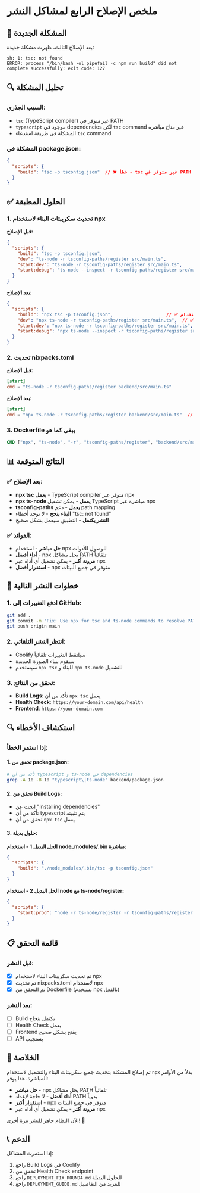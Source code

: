 # ملخص الإصلاح الرابع لمشاكل النشر

## 🚨 المشكلة الجديدة

بعد الإصلاح الثالث، ظهرت مشكلة جديدة:

```
sh: 1: tsc: not found
ERROR: process "/bin/bash -ol pipefail -c npm run build" did not complete successfully: exit code: 127
```

## 🔍 تحليل المشكلة

### السبب الجذري:
- `tsc` (TypeScript compiler) غير متوفر في PATH
- `typescript` موجود في dependencies لكن `tsc` command غير متاح مباشرة
- المشكلة في طريقة استدعاء `tsc` command

### المشكلة في package.json:
```json
{
  "scripts": {
    "build": "tsc -p tsconfig.json"  // ❌ خطأ - tsc غير متوفر في PATH
  }
}
```

## ✅ الحلول المطبقة

### 1. **تحديث سكريبتات البناء لاستخدام npx**

**قبل الإصلاح:**
```json
{
  "scripts": {
    "build": "tsc -p tsconfig.json",
    "dev": "ts-node -r tsconfig-paths/register src/main.ts",
    "start:dev": "ts-node -r tsconfig-paths/register src/main.ts",
    "start:debug": "ts-node --inspect -r tsconfig-paths/register src/main.ts"
  }
}
```

**بعد الإصلاح:**
```json
{
  "scripts": {
    "build": "npx tsc -p tsconfig.json",                    // ✅ استخدام npx
    "dev": "npx ts-node -r tsconfig-paths/register src/main.ts",  // ✅ استخدام npx
    "start:dev": "npx ts-node -r tsconfig-paths/register src/main.ts",  // ✅ استخدام npx
    "start:debug": "npx ts-node --inspect -r tsconfig-paths/register src/main.ts"  // ✅ استخدام npx
  }
}
```

### 2. **تحديث nixpacks.toml**

**قبل الإصلاح:**
```toml
[start]
cmd = "ts-node -r tsconfig-paths/register backend/src/main.ts"
```

**بعد الإصلاح:**
```toml
[start]
cmd = "npx ts-node -r tsconfig-paths/register backend/src/main.ts"  // ✅ استخدام npx
```

### 3. **Dockerfile يبقى كما هو**

```dockerfile
CMD ["npx", "ts-node", "-r", "tsconfig-paths/register", "backend/src/main.ts"]  // ✅ بالفعل يستخدم npx
```

## 📊 النتائج المتوقعة

### ✅ **بعد الإصلاح**:
- **npx tsc يعمل** - TypeScript compiler متوفر عبر npx
- **npx ts-node يعمل** - يمكن تشغيل TypeScript مباشرة عبر npx
- **tsconfig-paths يعمل** - دعم path mapping
- **البناء ينجح** - لا توجد أخطاء "tsc: not found"
- **النشر يكتمل** - التطبيق سيعمل بشكل صحيح

### ✅ **الفوائد**:
- **حل مباشر** - استخدام npx للوصول للأدوات
- **أداء أفضل** - npx يحل مشاكل PATH تلقائياً
- **مرونة أكبر** - يمكن تشغيل أي أداة عبر npx
- **استقرار أفضل** - npx متوفر في جميع البيئات

## 🔄 خطوات النشر التالية

### 1. **ادفع التغييرات إلى GitHub**:
```bash
git add .
git commit -m "Fix: Use npx for tsc and ts-node commands to resolve PATH issues"
git push origin main
```

### 2. **انتظر النشر التلقائي**:
- Coolify سيلتقط التغييرات تلقائياً
- سيقوم ببناء الصورة الجديدة
- سيستخدم `npx tsc` للبناء و `npx ts-node` للتشغيل

### 3. **تحقق من النتائج**:
- **Build Logs**: تأكد من أن `npx tsc` يعمل
- **Health Check**: `https://your-domain.com/api/health`
- **Frontend**: `https://your-domain.com`

## 🔍 استكشاف الأخطاء

### إذا استمر الخطأ:

#### **1. تحقق من package.json**:
```bash
# تأكد من أن typescript و ts-node في dependencies
grep -A 10 -B 10 "typescript\|ts-node" backend/package.json
```

#### **2. تحقق من Build Logs**:
- ابحث عن "Installing dependencies"
- تأكد من أن typescript يتم تثبيته
- تحقق من أن `npx tsc` يعمل

#### **3. حلول بديلة**:

**الحل البديل 1 - استخدام node_modules/.bin مباشرة:**
```json
{
  "scripts": {
    "build": "./node_modules/.bin/tsc -p tsconfig.json"
  }
}
```

**الحل البديل 2 - استخدام node مع ts-node/register:**
```json
{
  "scripts": {
    "start:prod": "node -r ts-node/register -r tsconfig-paths/register backend/src/main.ts"
  }
}
```

## 📋 قائمة التحقق

### قبل النشر:
- [x] تم تحديث سكريبتات البناء لاستخدام npx
- [x] تم تحديث nixpacks.toml لاستخدام npx
- [x] تم التحقق من Dockerfile (يستخدم npx بالفعل)

### بعد النشر:
- [ ] Build يكتمل بنجاح
- [ ] Health Check يعمل
- [ ] Frontend يفتح بشكل صحيح
- [ ] API يستجيب

## 🎯 الخلاصة

تم إصلاح المشكلة بتحديث جميع سكريبتات البناء والتشغيل لاستخدام `npx` بدلاً من الأوامر المباشرة. هذا يوفر:

- **حل مباشر** - npx يحل مشاكل PATH تلقائياً
- **أداء أفضل** - لا حاجة لإعداد PATH يدوياً
- **استقرار أكبر** - npx متوفر في جميع البيئات
- **مرونة أكثر** - يمكن تشغيل أي أداة عبر npx

الآن النظام جاهز للنشر مرة أخرى! 🚀

## 📞 الدعم

إذا استمرت المشاكل:
1. راجع Build Logs في Coolify
2. تحقق من Health Check endpoint
3. راجع `DEPLOYMENT_FIX_ROUND4.md` للحلول البديلة
4. راجع `DEPLOYMENT_GUIDE.md` للمزيد من التفاصيل
